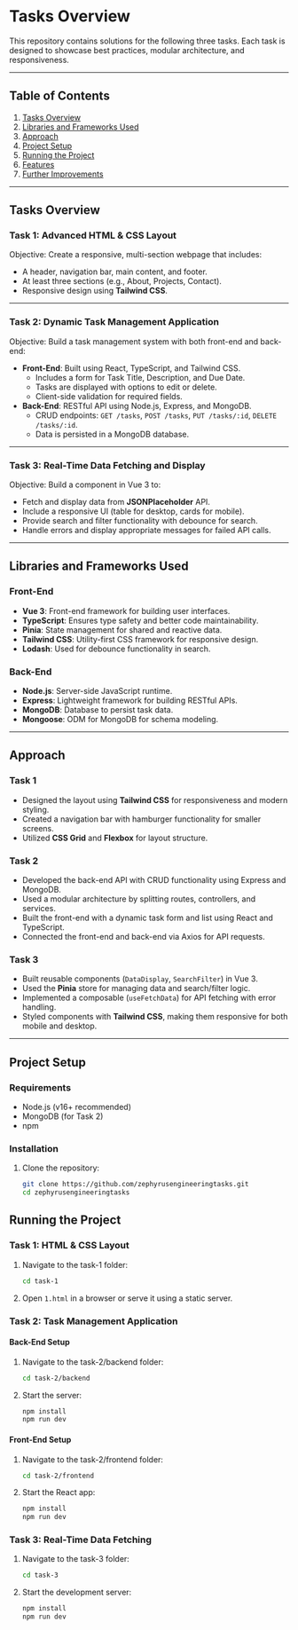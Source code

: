 # Tasks Overview

This repository contains solutions for the following three tasks. Each task is designed to showcase best practices, modular architecture, and responsiveness.

---

## **Table of Contents**

1. [Tasks Overview](#tasks-overview)
2. [Libraries and Frameworks Used](#libraries-and-frameworks-used)
3. [Approach](#approach)
4. [Project Setup](#project-setup)
5. [Running the Project](#running-the-project)
6. [Features](#features)
7. [Further Improvements](#further-improvements)

---

## **Tasks Overview**

### **Task 1: Advanced HTML & CSS Layout**

Objective: Create a responsive, multi-section webpage that includes:

- A header, navigation bar, main content, and footer.
- At least three sections (e.g., About, Projects, Contact).
- Responsive design using **Tailwind CSS**.

---

### **Task 2: Dynamic Task Management Application**

Objective: Build a task management system with both front-end and back-end:

- **Front-End**: Built using React, TypeScript, and Tailwind CSS.
  - Includes a form for Task Title, Description, and Due Date.
  - Tasks are displayed with options to edit or delete.
  - Client-side validation for required fields.
- **Back-End**: RESTful API using Node.js, Express, and MongoDB.
  - CRUD endpoints: `GET /tasks`, `POST /tasks`, `PUT /tasks/:id`, `DELETE /tasks/:id`.
  - Data is persisted in a MongoDB database.

---

### **Task 3: Real-Time Data Fetching and Display**

Objective: Build a component in Vue 3 to:

- Fetch and display data from **JSONPlaceholder** API.
- Include a responsive UI (table for desktop, cards for mobile).
- Provide search and filter functionality with debounce for search.
- Handle errors and display appropriate messages for failed API calls.

---

## **Libraries and Frameworks Used**

### **Front-End**

- **Vue 3**: Front-end framework for building user interfaces.
- **TypeScript**: Ensures type safety and better code maintainability.
- **Pinia**: State management for shared and reactive data.
- **Tailwind CSS**: Utility-first CSS framework for responsive design.
- **Lodash**: Used for debounce functionality in search.

### **Back-End**

- **Node.js**: Server-side JavaScript runtime.
- **Express**: Lightweight framework for building RESTful APIs.
- **MongoDB**: Database to persist task data.
- **Mongoose**: ODM for MongoDB for schema modeling.

---

## **Approach**

### **Task 1**

- Designed the layout using **Tailwind CSS** for responsiveness and modern styling.
- Created a navigation bar with hamburger functionality for smaller screens.
- Utilized **CSS Grid** and **Flexbox** for layout structure.

### **Task 2**

- Developed the back-end API with CRUD functionality using Express and MongoDB.
- Used a modular architecture by splitting routes, controllers, and services.
- Built the front-end with a dynamic task form and list using React and TypeScript.
- Connected the front-end and back-end via Axios for API requests.

### **Task 3**

- Built reusable components (`DataDisplay`, `SearchFilter`) in Vue 3.
- Used the **Pinia** store for managing data and search/filter logic.
- Implemented a composable (`useFetchData`) for API fetching with error handling.
- Styled components with **Tailwind CSS**, making them responsive for both mobile and desktop.

---

## **Project Setup**

### **Requirements**

- Node.js (v16+ recommended)
- MongoDB (for Task 2)
- npm

### **Installation**

1. Clone the repository:

   ```bash
   git clone https://github.com/zephyrusengineeringtasks.git
   cd zephyrusengineeringtasks
   ```

## **Running the Project**

### **Task 1: HTML & CSS Layout**

1. Navigate to the task-1 folder:

   ```bash
   cd task-1
   ```

2. Open `1.html` in a browser or serve it using a static server.

### **Task 2: Task Management Application**

#### **Back-End Setup**

1. Navigate to the task-2/backend folder:

   ```bash
   cd task-2/backend
   ```

2. Start the server:

   ```bash
   npm install
   npm run dev
   ```

#### **Front-End Setup**

1. Navigate to the task-2/frontend folder:

   ```bash
   cd task-2/frontend
   ```

2. Start the React app:

   ```bash
   npm install
   npm run dev
   ```

### **Task 3: Real-Time Data Fetching**

1. Navigate to the task-3 folder:

   ```bash
   cd task-3
   ```

2. Start the development server:

   ```bash
   npm install
   npm run dev
   ```
